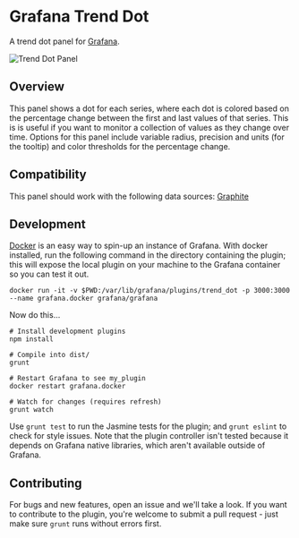 # Grafana Trend Dot

A trend dot panel for [Grafana](http://grafana.org/).

![Trend Dot Panel](https://raw.githubusercontent.com/BTplc/grafana-trend-dot/master/src/img/trend_dot.png)

## Overview

This panel shows a dot for each series, where each dot is colored based on the percentage change between the first and last values of that series. This is is useful if you want to monitor a collection of values as they change over time. Options for this panel include variable radius, precision and units (for the tooltip) and color thresholds for the percentage change.

## Compatibility

This panel should work with the following data sources: [Graphite](https://grafana.net/plugins/graphite)

## Development

[Docker](https://www.docker.com/) is an easy way to spin-up an instance of Grafana. With docker installed, run the following command in the directory containing the plugin; this will expose the local plugin on your machine to the Grafana container so you can test it out.

    docker run -it -v $PWD:/var/lib/grafana/plugins/trend_dot -p 3000:3000 --name grafana.docker grafana/grafana

Now do this...

    # Install development plugins
    npm install

    # Compile into dist/
    grunt

    # Restart Grafana to see my_plugin
    docker restart grafana.docker

    # Watch for changes (requires refresh)
    grunt watch

Use `grunt test` to run the Jasmine tests for the plugin; and `grunt eslint` to check for style issues. Note that the plugin controller isn't tested because it depends on Grafana native libraries, which aren't available outside of Grafana.

## Contributing

For bugs and new features, open an issue and we'll take a look. If you want to contribute to the plugin, you're welcome to submit a pull request - just make sure `grunt` runs without errors first.
